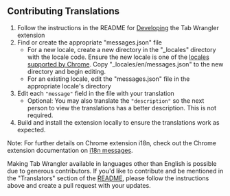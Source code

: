 ## Contributing Translations

1. Follow the instructions in the README for [Developing](README.md#developing) the Tab Wrangler
    extension
2. Find or create the appropriate "messages.json" file
    - For a new locale, create a new directory in the "\_locales" directory with the locale code.
      Ensure the new locale is one of the [locales supported by Chrome][1]. Copy
      "\_locales/en/messages.json" to the new directory and begin editing.
    - For an existing locale, edit the "messages.json" file in the appropriate locale's directory
3. Edit each `"message"` field in the file with your translation
    - Optional: You may also translate the `"description"` so the next person to view the
      translations has a better description. This is not required.
4. Build and install the extension locally to ensure the translations work as expected.

Note: For further details on Chrome extension i18n, check out the Chrome extension documentation
on [i18n messages][0].

Making Tab Wrangler available in languages other than English is possible due to generous
contributors. If you'd like to contribute and be mentioned in the "Translators" section of the
[README](README.md), please follow the instructions above and create a pull request with your
updates.

[0]: https://developer.chrome.com/apps/i18n-messages
[1]: https://developer.chrome.com/webstore/i18n?csw=1#localeTable
